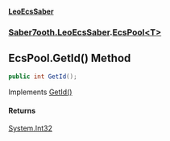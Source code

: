 #### [LeoEcsSaber](index.md 'index')
### [Saber7ooth.LeoEcsSaber](Saber7ooth.LeoEcsSaber.md 'Saber7ooth.LeoEcsSaber').[EcsPool&lt;T&gt;](EcsPool_T_.md 'Saber7ooth.LeoEcsSaber.EcsPool<T>')

## EcsPool<T>.GetId() Method

```csharp
public int GetId();
```

Implements [GetId()](IEcsPool.GetId().md 'Saber7ooth.LeoEcsSaber.IEcsPool.GetId()')

#### Returns
[System.Int32](https://docs.microsoft.com/en-us/dotnet/api/System.Int32 'System.Int32')